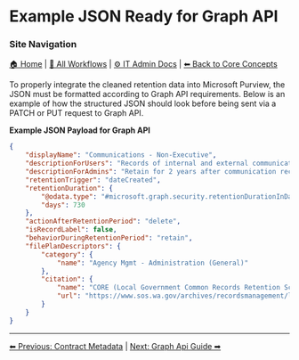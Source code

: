 <!-- description: Documentation about Example JSON Ready for Graph API for Your Organization. -->

# Example JSON Ready for Graph API

### Site Navigation
[🏠 Home](../../README.md) | [📂 All Workflows](../../users/users.md) | [⚙ IT Admin Docs](../../it-admins/README.md) | [⬅ Back to Core Concepts](../README.md)

To properly integrate the cleaned retention data into Microsoft Purview, the JSON must be formatted according to Graph API requirements. Below is an example of how the structured JSON should look before being sent via a PATCH or PUT request to Graph API.

**Example JSON Payload for Graph API**
```json
{
    "displayName": "Communications - Non-Executive",
    "descriptionForUsers": "Records of internal and external communications.",
    "descriptionForAdmins": "Retain for 2 years after communication received or provided, then Destroy.",
    "retentionTrigger": "dateCreated",
    "retentionDuration": {
        "@odata.type": "#microsoft.graph.security.retentionDurationInDays",
        "days": 730
    },
    "actionAfterRetentionPeriod": "delete",
    "isRecordLabel": false,
    "behaviorDuringRetentionPeriod": "retain",
    "filePlanDescriptors": {
        "category": {
            "name": "Agency Mgmt - Administration (General)"
        },
        "citation": {
            "name": "CORE (Local Government Common Records Retention Schedule)",
            "url": "https://www.sos.wa.gov/archives/recordsmanagement/local-government-records-retention-schedules---alphabetical-list.aspx"
        }
    }
}
```

---

[⬅ Previous: Contract Metadata](contract-metadata.md) | [Next: Graph Api Guide ➡](graph-api-guide.md)